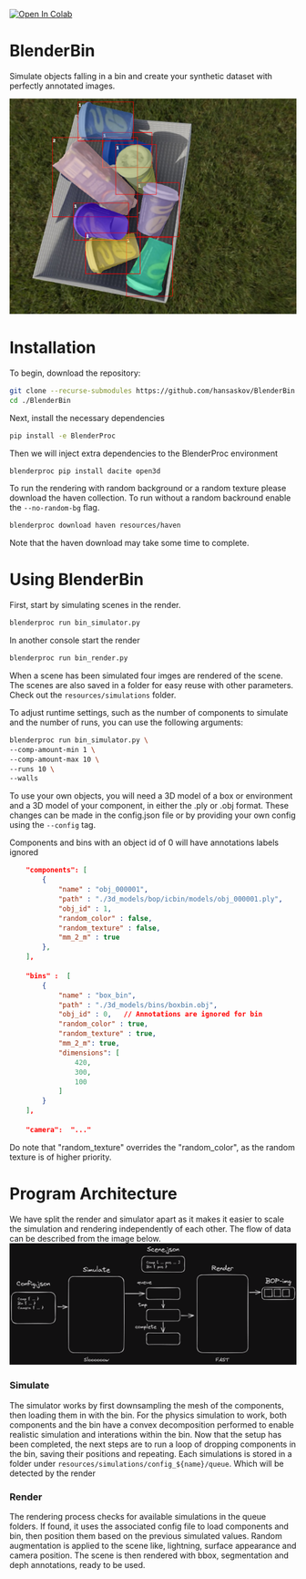

[![Open In Colab](https://colab.research.google.com/assets/colab-badge.svg)](https://colab.research.google.com/github/hansaskov/BlenderBin/blob/master/examples/colab.ipynb)
# BlenderBin

Simulate objects falling in a bin and create your synthetic dataset with perfectly annotated images.
<p align="center">
  <img  src="images/Coco-annotations.PNG">
</p>

# Installation

To begin, download the repository:

```bash
git clone --recurse-submodules https://github.com/hansaskov/BlenderBin
cd ./BlenderBin
```

Next, install the necessary dependencies

```bash
pip install -e BlenderProc
```
Then we will inject extra dependencies to the BlenderProc environment
```bash
blenderproc pip install dacite open3d
```

To run the rendering with random background or a random texture please download the haven collection. To run without a random backround enable the `--no-random-bg` flag.

```bash
blenderproc download haven resources/haven
```

Note that the haven download may take some time to complete.

# Using BlenderBin

First, start by simulating scenes in the render.

```bash
blenderproc run bin_simulator.py
```

In another console start the render

```bash
blenderproc run bin_render.py
```

When a scene has been simulated four imges are rendered of the scene. The scenes are also saved in a folder for easy reuse with other parameters. Check out the `resources/simulations` folder.

To adjust runtime settings, such as the number of components to simulate and the number of runs, you can use the following arguments:

```bash
blenderproc run bin_simulator.py \
--comp-amount-min 1 \       
--comp-amount-max 10 \      
--runs 10 \
--walls                     
```

To use your own objects, you will need a 3D model of a box or environment and a 3D model of your component, in either the .ply or .obj format. These changes can be made in the config.json file or by providing your own config using the `--config` tag.

Components and bins with an object id of 0 will have annotations labels ignored

```json
    "components": [
        {
            "name" : "obj_000001",
            "path" : "./3d_models/bop/icbin/models/obj_000001.ply",
            "obj_id" : 1,
            "random_color" : false,
            "random_texture" : false,
            "mm_2_m" : true
        },
    ],

    "bins" :  [
        {
            "name" : "box_bin",
            "path" : "./3d_models/bins/boxbin.obj",
            "obj_id" : 0,   // Annotations are ignored for bin
            "random_color" : true, 
            "random_texture" : true,
            "mm_2_m": true,
            "dimensions": [
                420,
                300,
                100
            ]
        }
    ],

    "camera":  "..." 

```

Do note that "random_texture" overrides the "random_color", as the random texture is of higher priority.

# Program Architecture

We have split the render and simulator apart as it makes it easier to scale the simulation and rendering independently of each other. The flow of data can be described from the image below.
![Dataflow](images/BlenderBin-dataflow.png)
### Simulate
The simulator works by first downsampling the mesh of the components, then loading them in with the bin. For the physics simulation to work, both components and the bin have a convex decomposition performed to enable realistic simulation and interations within the bin. Now that the setup has been completed, the next steps are to run a loop of dropping components in the bin, saving their positions and repeating. Each simulations is stored in a folder under `resources/simulations/config_${name}/queue`. Which will be detected by the render

### Render
The rendering process checks for available simulations in the queue folders. If found, it uses the associated config file to load components and bin, then position them based on the previous simulated values. Random augmentation is applied to the scene like, lightning, surface appearance and camera position. The scene is then rendered with bbox, segmentation and deph annotations, ready to be used. 
